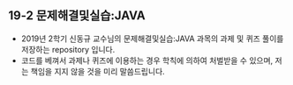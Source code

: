 ## 19-2 문제해결및실습:JAVA

- 2019년 2학기 신동규 교수님의 문제해결및실습:JAVA 과목의 과제 및 퀴즈 풀이를 저장하는 repository 입니다.
- 코드를 베껴서 과제나 퀴즈에 이용하는 경우 학칙에 의하여 처벌받을 수 있으며, 저는 책임을 지지 않을 것을 미리 말씀드립니다.
